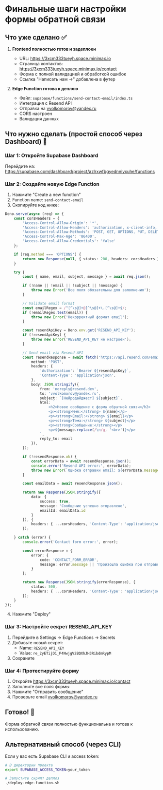 # Финальные шаги настройки формы обратной связи

## Что уже сделано ✅

1. **Frontend полностью готов и задеплоен**
   - URL: https://3xcm333tueyh.space.minimax.io
   - Страница контактов: https://3xcm333tueyh.space.minimax.io/contact
   - Форма с полной валидацией и обработкой ошибок
   - Ссылка "Написать нам →" добавлена в футер

2. **Edge Function готова к деплою**
   - Файл: `supabase/functions/send-contact-email/index.ts`
   - Интеграция с Resend API
   - Отправка на vvolkomorov@yandex.ru
   - CORS настроен
   - Валидация данных

## Что нужно сделать (простой способ через Dashboard) 🔧

### Шаг 1: Откройте Supabase Dashboard
Перейдите на: https://supabase.com/dashboard/project/azlrxwfbgyednniyxuhe/functions

### Шаг 2: Создайте новую Edge Function
1. Нажмите "Create a new function"
2. Function name: `send-contact-email`
3. Скопируйте код ниже:

```typescript
Deno.serve(async (req) => {
    const corsHeaders = {
        'Access-Control-Allow-Origin': '*',
        'Access-Control-Allow-Headers': 'authorization, x-client-info, apikey, content-type',
        'Access-Control-Allow-Methods': 'POST, GET, OPTIONS, PUT, DELETE, PATCH',
        'Access-Control-Max-Age': '86400',
        'Access-Control-Allow-Credentials': 'false'
    };

    if (req.method === 'OPTIONS') {
        return new Response(null, { status: 200, headers: corsHeaders });
    }

    try {
        const { name, email, subject, message } = await req.json();

        if (!name || !email || !subject || !message) {
            throw new Error('Все поля обязательны для заполнения');
        }

        // Validate email format
        const emailRegex = /^[^\s@]+@[^\s@]+\.[^\s@]+$/;
        if (!emailRegex.test(email)) {
            throw new Error('Некорректный формат email');
        }

        const resendApiKey = Deno.env.get('RESEND_API_KEY');
        if (!resendApiKey) {
            throw new Error('RESEND_API_KEY не настроен');
        }

        // Send email via Resend API
        const resendResponse = await fetch('https://api.resend.com/emails', {
            method: 'POST',
            headers: {
                'Authorization': `Bearer ${resendApiKey}`,
                'Content-Type': 'application/json',
            },
            body: JSON.stringify({
                from: 'noreply@resend.dev',
                to: 'vvolkomorov@yandex.ru',
                subject: `[Нейродайджест] ${subject}`,
                html: `
                    <h2>Новое сообщение с формы обратной связи</h2>
                    <p><strong>Имя:</strong> ${name}</p>
                    <p><strong>Email:</strong> ${email}</p>
                    <p><strong>Тема:</strong> ${subject}</p>
                    <p><strong>Сообщение:</strong></p>
                    <p>${message.replace(/\n/g, '<br>')}</p>
                `,
                reply_to: email
            }),
        });

        if (!resendResponse.ok) {
            const errorData = await resendResponse.json();
            console.error('Resend API error:', errorData);
            throw new Error(`Ошибка отправки email: ${errorData.message || 'Неизвестная ошибка'}`);
        }

        const emailData = await resendResponse.json();

        return new Response(JSON.stringify({
            data: {
                success: true,
                message: 'Сообщение успешно отправлено',
                emailId: emailData.id
            }
        }), {
            headers: { ...corsHeaders, 'Content-Type': 'application/json' }
        });

    } catch (error) {
        console.error('Contact form error:', error);

        const errorResponse = {
            error: {
                code: 'CONTACT_FORM_ERROR',
                message: error.message || 'Произошла ошибка при отправке сообщения'
            }
        };

        return new Response(JSON.stringify(errorResponse), {
            status: 500,
            headers: { ...corsHeaders, 'Content-Type': 'application/json' }
        });
    }
});
```

4. Нажмите "Deploy"

### Шаг 3: Настройте секрет RESEND_API_KEY
1. Перейдите в Settings → Edge Functions → Secrets
2. Добавьте новый секрет:
   - Name: `RESEND_API_KEY`
   - Value: `re_2yETijD1_P4NwjgV2BQXhJH3RibdmRypM`
3. Сохраните

### Шаг 4: Протестируйте форму
1. Откройте https://3xcm333tueyh.space.minimax.io/contact
2. Заполните все поля формы
3. Нажмите "Отправить сообщение"
4. Проверьте email vvolkomorov@yandex.ru

## Готово! 🎉

Форма обратной связи полностью функциональна и готова к использованию.

## Альтернативный способ (через CLI)

Если у вас есть Supabase CLI и access token:

```bash
# В директории проекта
export SUPABASE_ACCESS_TOKEN=your_token

# Запустите скрипт деплоя
./deploy-edge-function.sh
```
